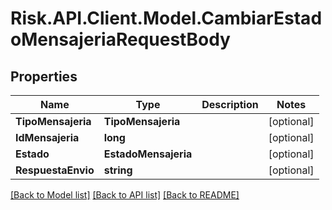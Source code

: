 # Risk.API.Client.Model.CambiarEstadoMensajeriaRequestBody

## Properties

Name | Type | Description | Notes
------------ | ------------- | ------------- | -------------
**TipoMensajeria** | **TipoMensajeria** |  | [optional] 
**IdMensajeria** | **long** |  | [optional] 
**Estado** | **EstadoMensajeria** |  | [optional] 
**RespuestaEnvio** | **string** |  | [optional] 

[[Back to Model list]](../README.md#documentation-for-models) [[Back to API list]](../README.md#documentation-for-api-endpoints) [[Back to README]](../README.md)

